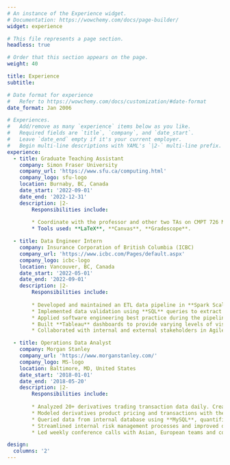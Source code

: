 ```yaml
---
# An instance of the Experience widget.
# Documentation: https://wowchemy.com/docs/page-builder/
widget: experience

# This file represents a page section.
headless: true

# Order that this section appears on the page.
weight: 40

title: Experience
subtitle:

# Date format for experience
#   Refer to https://wowchemy.com/docs/customization/#date-format
date_format: Jan 2006

# Experiences.
#   Add/remove as many `experience` items below as you like.
#   Required fields are `title`, `company`, and `date_start`.
#   Leave `date_end` empty if it's your current employer.
#   Begin multi-line descriptions with YAML's `|2-` multi-line prefix.
experience:
  - title: Graduate Teaching Assistant
    company: Simon Fraser University
    company_url: 'https://www.sfu.ca/computing.html'
    company_logo: sfu-logo
    location: Burnaby, BC, Canada
    date_start: '2022-09-01'
    date_end: '2022-12-31'
    description: |2-
        Responsibilities include:
        
        * Coordinate with the professor and other two TAs on CMPT 726 Machine Learning course by holding office hours, designing assignment problems & solutions, grading homework, and hold weekly meetings.
        * Tools used: **LaTeX**, **Canvas**, **Gradescope**.

  - title: Data Engineer Intern
    company: Insurance Corporation of British Columbia (ICBC)
    company_url: 'https://www.icbc.com/Pages/default.aspx'
    company_logo: icbc-logo
    location: Vancouver, BC, Canada
    date_start: '2022-05-01'
    date_end: '2022-09-01'
    description: |2-
        Responsibilities include:
        
        * Developed and maintained an ETL data pipeline in **Spark Scala** with 100% accuracy to facilitate data migration.
        * Implemented data validation using **SQL** queries to extract large scale data from different databases (**Oracle**, **Drill**, **Hive**).
        * Applied software engineering best practice during the pipeline building process, including unit testing, **shell scripting**, CI\/CD automation using **Jenkins**, version control using **SVN**, etc.).
        * Built **Tableau** dashboards to provide varying levels of visualization for stakeholders and automate data quality monitoring.
        * Collaborated with internal and external stakeholders in Agile environment (**Scrum** meetings, **JIRA**, **Kanban** board) about data feeds and data mappings.

  - title: Operations Data Analyst
    company: Morgan Stanley
    company_url: 'https://www.morganstanley.com/'
    company_logo: MS-logo
    location: Baltimore, MD, United States
    date_start: '2018-01-01'
    date_end: '2018-05-20'
    description: |2-
        Responsibilities include:
        
        * Analyzed 20+ derivatives trading transaction data daily. Created Tableau dashboards and presented to clients and directors.
        * Modeled derivatives product pricing and transactions with the application of Black-Scholes Pricing Models.
        * Queried data from internal database using **MySQL**, quantified risk metrics and developed KRI reports in **EXCEL** (v-lookup, pivot table, functions).
        * Streamlined internal risk management processes and improved drafting time by 20%.
        * Led weekly conference calls with Asian, European teams and collaborated with sales and trading teams. 

design:
  columns: '2'
---
```

